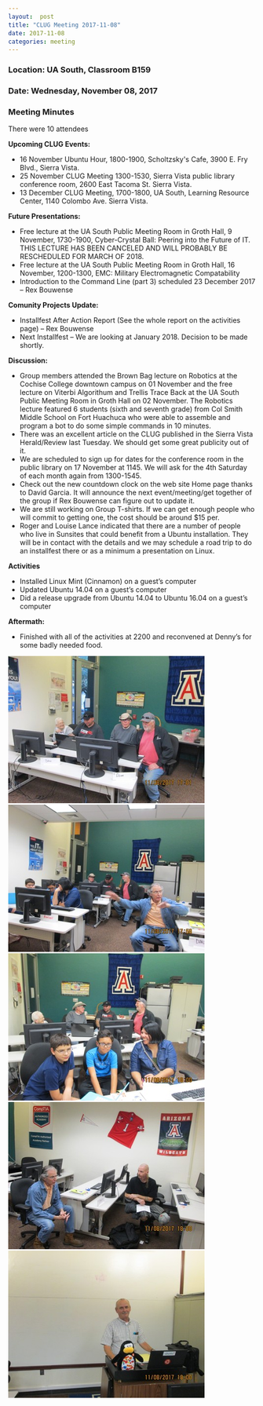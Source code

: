 ```yaml
---
layout:  post
title: "CLUG Meeting 2017-11-08"
date: 2017-11-08
categories: meeting
---
```

### Location: UA South, Classroom B159

### Date: Wednesday, November 08, 2017

### Meeting Minutes

There were 10 attendees

**Upcoming CLUG Events:**

 * 16 November Ubuntu Hour, 1800-1900, Scholtzsky's Cafe, 3900 E. Fry Blvd., Sierra Vista.
 * 25 November CLUG Meeting 1300-1530, Sierra Vista public library conference room, 2600 East Tacoma St. Sierra Vista.
 * 13 December CLUG Meeting, 1700-1800, UA South, Learning Resource Center, 1140 Colombo Ave. Sierra Vista.
 
**Future Presentations:**

 * Free lecture at the UA South Public Meeting Room in Groth Hall, 9 November, 1730-1900, Cyber-Crystal Ball:  Peering into the Future of IT.  THIS LECTURE HAS BEEN CANCELED AND WILL PROBABLY BE RESCHEDULED FOR MARCH OF 2018.
 * Free lecture at the UA South Public Meeting Room in Groth Hall, 16 November, 1200-1300, EMC:  Military Electromagnetic Compatability
 * Introduction to the Command Line (part 3) scheduled 23 December 2017 – Rex Bouwense
 
**Comunity Projects Update:**

 * Installfest After Action Report (See the whole report on the activities page) – Rex Bouwense
 * Next Installfest – We are looking at January 2018.  Decision to be made shortly.
 
**Discussion:**

 * Group members attended the Brown Bag lecture on Robotics at the Cochise College downtown campus on 01 November and the free lecture on Viterbi Algorithum and Trellis Trace Back at the UA South Public Meeting Room in Groth Hall on 02 November.  The Robotics lecture featured 6 students (sixth and seventh grade) from Col Smith Middle School on Fort Huachuca who were able to assemble and program a bot to do some simple commands in 10 minutes.
 * There was an excellent article on the CLUG published in the Sierra Vista Herald/Review last Tuesday.  We should get some great publicity out of it.
 * We are scheduled to sign up for dates for the conference room  in the public library on 17 November at 1145.  We will ask for the 4th Saturday of each month again from 1300-1545.
 * Check out the new countdown clock on the web site Home page thanks to David Garcia.  It will announce the next event/meeting/get together of the group if Rex Bouwense can figure out to update it.
* We are still working on Group T-shirts.  If we can get enough people who will commit to getting one, the cost should be around $15 per.
 * Roger and Louise Lance indicated that there are a number of people who live in Sunsites that could benefit from a Ubuntu installation.  They will be in contact with the details and we may schedule a road trip to do an installfest there or as a minimum a presentation on Linux.
 
**Activities**

 * Installed Linux Mint (Cinnamon) on a guest’s computer
 * Updated Ubuntu 14.04 on a guest’s computer
 * Did a release upgrade from Ubuntu 14.04 to Ubuntu 16.04 on a guest’s computer
 
**Aftermath:**
 
 * Finished with all of the activities at 2200 and reconvened at Denny’s for some badly needed food.
 
![alt text](https://raw.githubusercontent.com/CochiseLinuxUsersGroup/CochiseLinuxUsersGroup.github.io/master/images/CLUG_mtg_2017-11-08_1-400x400.JPG)
![alt text](https://raw.githubusercontent.com/CochiseLinuxUsersGroup/CochiseLinuxUsersGroup.github.io/master/images/CLUG_mtg_2017-11-08_2-400x400.JPG)
![alt text](https://raw.githubusercontent.com/CochiseLinuxUsersGroup/CochiseLinuxUsersGroup.github.io/master/images/CLUG_mtg_2017-11-08_3-400x400.JPG)
![alt text](https://raw.githubusercontent.com/CochiseLinuxUsersGroup/CochiseLinuxUsersGroup.github.io/master/images/CLUG_mtg_2017-11-08_4-400x400.JPG)
![alt text](https://raw.githubusercontent.com/CochiseLinuxUsersGroup/CochiseLinuxUsersGroup.github.io/master/images/CLUG_mtg_2017-11-08_5-400x400.JPG)

